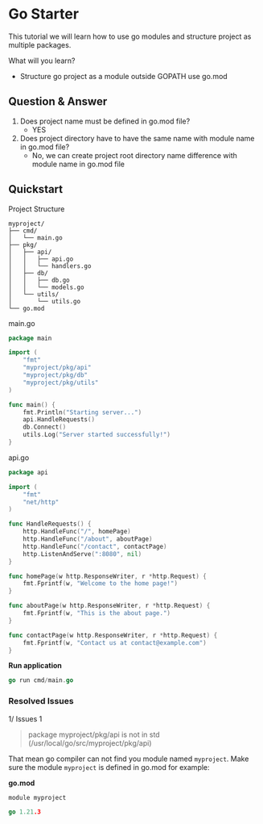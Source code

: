 # Go Starter

This tutorial we will learn how to use go modules and structure project as multiple packages.

What will you learn?

- Structure go project as a module outside GOPATH use go.mod

## Question & Answer

1. Does project name must be defined in go.mod file?
    - YES
2. Does project directory have to have the same name with module name in go.mod file?
    - No, we can create project root directory name difference with module name in go.mod file


## Quickstart

Project Structure

```
myproject/
├── cmd/
│   └── main.go
├── pkg/
│   ├── api/
│   │   ├── api.go
│   │   └── handlers.go
│   ├── db/
│   │   ├── db.go
│   │   └── models.go
│   └── utils/
│       └── utils.go
└── go.mod
```

main.go

```go
package main

import (
    "fmt"
    "myproject/pkg/api"
    "myproject/pkg/db"
    "myproject/pkg/utils"
)

func main() {
    fmt.Println("Starting server...")
    api.HandleRequests()
    db.Connect()
    utils.Log("Server started successfully!")
}
```

api.go

```go
package api

import (
    "fmt"
    "net/http"
)

func HandleRequests() {
    http.HandleFunc("/", homePage)
    http.HandleFunc("/about", aboutPage)
    http.HandleFunc("/contact", contactPage)
    http.ListenAndServe(":8080", nil)
}

func homePage(w http.ResponseWriter, r *http.Request) {
    fmt.Fprintf(w, "Welcome to the home page!")
}

func aboutPage(w http.ResponseWriter, r *http.Request) {
    fmt.Fprintf(w, "This is the about page.")
}

func contactPage(w http.ResponseWriter, r *http.Request) {
    fmt.Fprintf(w, "Contact us at contact@example.com")
}
```

**Run application**

```go
go run cmd/main.go
```

### Resolved Issues

1/ Issues 1

> package myproject/pkg/api is not in std (/usr/local/go/src/myproject/pkg/api)

That mean go compiler can not find you module named `myproject`. 
Make sure the module `myproject` is defined in go.mod for example:

**go.mod**

```go
module myproject

go 1.21.3
```
